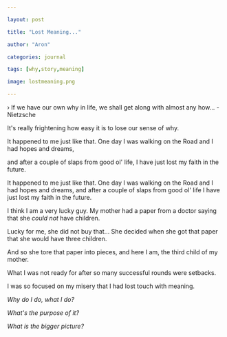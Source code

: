 ```yaml
---

layout: post

title: "Lost Meaning..."

author: "Aron"

categories: journal

tags: [why,story,meaning]

image: lostmeaning.png

---
```


› If we have our own why in life, we shall get along with almost any how... - Nietzsche

It's really frightening how easy it is to lose our sense of why. 

It happened to me just like that. One day I was walking on the Road and I had hopes and dreams, 

and after a couple of slaps from good ol' life, I have just lost my faith in the future. 

It happened to me just like that. One day I was walking on the Road and I had hopes and dreams, and after a couple of slaps from good ol' life I have just lost my faith in the future. 

I think I am a very lucky guy. My mother had a paper from a doctor saying that she *could not* have children. 

Lucky for me, she did not buy that... She decided when she got that paper that she would have three children. 

And so she tore that paper into pieces, and here I am, the third child of my mother.

What I was not ready for after so many successful rounds were setbacks. 

I was so focused on my misery that I had lost touch with meaning. 

*Why do I do, what I do?*

*What's the purpose of it?* 

*What is the bigger picture?*
